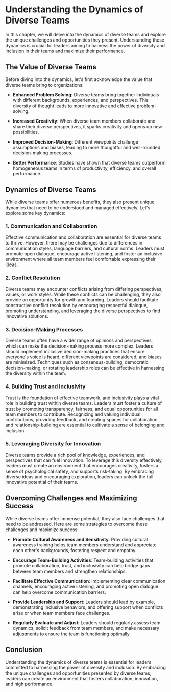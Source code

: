 # Understanding the Dynamics of Diverse Teams

In this chapter, we will delve into the dynamics of diverse teams and explore the unique challenges and opportunities they present. Understanding these dynamics is crucial for leaders aiming to harness the power of diversity and inclusion in their teams and maximize their performance.

## The Value of Diverse Teams

Before diving into the dynamics, let's first acknowledge the value that diverse teams bring to organizations:

- **Enhanced Problem Solving**: Diverse teams bring together individuals with different backgrounds, experiences, and perspectives. This diversity of thought leads to more innovative and effective problem-solving.
    
- **Increased Creativity**: When diverse team members collaborate and share their diverse perspectives, it sparks creativity and opens up new possibilities.
    
- **Improved Decision-Making**: Different viewpoints challenge assumptions and biases, leading to more thoughtful and well-rounded decision-making processes.
    
- **Better Performance**: Studies have shown that diverse teams outperform homogeneous teams in terms of productivity, efficiency, and overall performance.
    

## Dynamics of Diverse Teams

While diverse teams offer numerous benefits, they also present unique dynamics that need to be understood and managed effectively. Let's explore some key dynamics:

### 1\. Communication and Collaboration

Effective communication and collaboration are essential for diverse teams to thrive. However, there may be challenges due to differences in communication styles, language barriers, and cultural norms. Leaders must promote open dialogue, encourage active listening, and foster an inclusive environment where all team members feel comfortable expressing their ideas.

### 2\. Conflict Resolution

Diverse teams may encounter conflicts arising from differing perspectives, values, or work styles. While these conflicts can be challenging, they also provide an opportunity for growth and learning. Leaders should facilitate constructive conflict resolution by encouraging respectful dialogue, promoting understanding, and leveraging the diverse perspectives to find innovative solutions.

### 3\. Decision-Making Processes

Diverse teams often have a wider range of opinions and perspectives, which can make the decision-making process more complex. Leaders should implement inclusive decision-making practices that ensure everyone's voice is heard, different viewpoints are considered, and biases are minimized. Techniques such as consensus-building, democratic decision-making, or rotating leadership roles can be effective in harnessing the diversity within the team.

### 4\. Building Trust and Inclusivity

Trust is the foundation of effective teamwork, and inclusivity plays a vital role in building trust within diverse teams. Leaders must foster a culture of trust by promoting transparency, fairness, and equal opportunities for all team members to contribute. Recognizing and valuing individual contributions, providing feedback, and creating spaces for collaboration and relationship-building are essential to cultivate a sense of belonging and inclusion.

### 5\. Leveraging Diversity for Innovation

Diverse teams provide a rich pool of knowledge, experiences, and perspectives that can fuel innovation. To leverage this diversity effectively, leaders must create an environment that encourages creativity, fosters a sense of psychological safety, and supports risk-taking. By embracing diverse ideas and encouraging exploration, leaders can unlock the full innovative potential of their teams.

## Overcoming Challenges and Maximizing Success

While diverse teams offer immense potential, they also face challenges that need to be addressed. Here are some strategies to overcome these challenges and maximize success:

- **Promote Cultural Awareness and Sensitivity**: Providing cultural awareness training helps team members understand and appreciate each other's backgrounds, fostering respect and empathy.
    
- **Encourage Team-Building Activities**: Team-building activities that promote collaboration, trust, and inclusivity can help bridge gaps between team members and strengthen relationships.
    
- **Facilitate Effective Communication**: Implementing clear communication channels, encouraging active listening, and promoting open dialogue can help overcome communication barriers.
    
- **Provide Leadership and Support**: Leaders should lead by example, demonstrating inclusive behaviors, and offering support when conflicts arise or when team members face challenges.
    
- **Regularly Evaluate and Adjust**: Leaders should regularly assess team dynamics, solicit feedback from team members, and make necessary adjustments to ensure the team is functioning optimally.
    

## Conclusion

Understanding the dynamics of diverse teams is essential for leaders committed to harnessing the power of diversity and inclusion. By embracing the unique challenges and opportunities presented by diverse teams, leaders can create an environment that fosters collaboration, innovation, and high performance.
